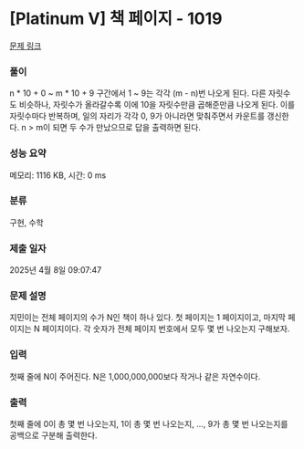 # [Platinum V] 책 페이지 - 1019 

[문제 링크](https://www.acmicpc.net/problem/1019) 

### 풀이

n * 10 + 0 ~ m * 10 + 9 구간에서 1 ~ 9는 각각 (m - n)번 나오게 된다.
다른 자릿수도 비슷하나, 자릿수가 올라갈수록 이에 10을 자릿수만큼 곱해준만큼 나오게 된다.
이를 자릿수마다 반복하며, 일의 자리가 각각 0, 9가 아니라면 맞춰주면서 카운트를 갱신한다.
n > m이 되면 두 수가 만났으므로 답을 출력하면 된다.

### 성능 요약

메모리: 1116 KB, 시간: 0 ms

### 분류

구현, 수학

### 제출 일자

2025년 4월 8일 09:07:47

### 문제 설명

<p>지민이는 전체 페이지의 수가 N인 책이 하나 있다. 첫 페이지는 1 페이지이고, 마지막 페이지는 N 페이지이다. 각 숫자가 전체 페이지 번호에서 모두 몇 번 나오는지 구해보자.</p>

### 입력 

 <p>첫째 줄에 N이 주어진다. N은 1,000,000,000보다 작거나 같은 자연수이다.</p>

### 출력 

 <p>첫째 줄에 0이 총 몇 번 나오는지, 1이 총 몇 번 나오는지, ..., 9가 총 몇 번 나오는지를 공백으로 구분해 출력한다.</p>

